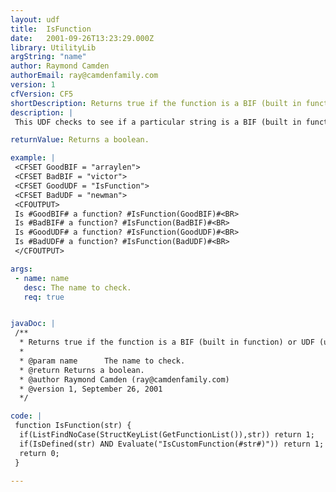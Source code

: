```yaml
---
layout: udf
title:  IsFunction
date:   2001-09-26T13:23:29.000Z
library: UtilityLib
argString: "name"
author: Raymond Camden
authorEmail: ray@camdenfamily.com
version: 1
cfVersion: CF5
shortDescription: Returns true if the function is a BIF (built in function) or UDF (user defined function).
description: |
 This UDF checks to see if a particular string is a BIF (built in function) or UDF (user defined function).

returnValue: Returns a boolean.

example: |
 <CFSET GoodBIF = "arraylen">
 <CFSET BadBIF = "victor">
 <CFSET GoodUDF = "IsFunction">
 <CFSET BadUDF = "newman">
 <CFOUTPUT>
 Is #GoodBIF# a function? #IsFunction(GoodBIF)#<BR>
 Is #BadBIF# a function? #IsFunction(BadBIF)#<BR>
 Is #GoodUDF# a function? #IsFunction(GoodUDF)#<BR>
 Is #BadUDF# a function? #IsFunction(BadUDF)#<BR>
 </CFOUTPUT>

args:
 - name: name
   desc: The name to check.
   req: true


javaDoc: |
 /**
  * Returns true if the function is a BIF (built in function) or UDF (user defined function).
  * 
  * @param name      The name to check. 
  * @return Returns a boolean. 
  * @author Raymond Camden (ray@camdenfamily.com) 
  * @version 1, September 26, 2001 
  */

code: |
 function IsFunction(str) {
  if(ListFindNoCase(StructKeyList(GetFunctionList()),str)) return 1;
  if(IsDefined(str) AND Evaluate("IsCustomFunction(#str#)")) return 1;
  return 0;
 }

---
```


